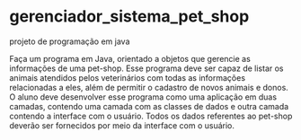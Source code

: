 # gerenciador_sistema_pet_shop
projeto de programação em java

Faça um programa em Java, orientado a objetos que gerencie as informações de
uma pet-shop. Esse programa deve ser capaz de listar os animais atendidos pelos
veterinários com todas as informações relacionadas a eles, além de permitir o cadastro
de novos animais e donos. O aluno deve desenvolver esse programa como uma
aplicação em duas camadas, contendo uma camada com as classes de dados e outra
camada contendo a interface com o usuário. Todos os dados referentes ao pet-shop
deverão ser fornecidos por meio da interface com o usuário.
